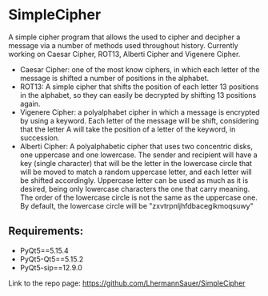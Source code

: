 # SimpleCipher
A simple cipher program that allows the used to cipher and decipher a message via a number of methods used throughout history.
Currently working on Caesar Cipher, ROT13, Alberti Cipher and Vigenere Cipher.

<ul>
<li>Caesar Cipher: one of the most know ciphers, in which each letter of the message is shifted a number of positions in the alphabet.</li>
<li>ROT13: A simple cipher that shifts the position of each letter 13 positions in the alphabet, so they can easily be decrypted by shifting 13 positions again.</li>
<li>Vigenere Cipher: a polyalphabet cipher in which a message is encrypted by using a keyword. Each letter of the message will be shift, considering that the letter A will take the position of a letter of the keyword, in succession. </li>
<li>Alberti Cipher: A polyalphabetic cipher that uses two concentric disks, one uppercase and one lowercase. The sender and recipient will have a key (single character) that will be the letter in the lowercase circle that will be moved to match a random uppercase letter, and each letter will be shifted accordingly. Uppercase letter can be used as much as it is desired, being only lowercase characters the one that carry meaning. The order of the lowercase circle is not the same as the uppercase one. By default, the lowercase circle will be "zxvtrpnljhfdbacegikmoqsuwy" </li>

</ul>





## Requirements:
<ul>
<li>PyQt5==5.15.4</li>
<li>PyQt5-Qt5==5.15.2</li>
<li>PyQt5-sip==12.9.0</li>
</ul>


Link to the repo page: https://github.com/LhermannSauer/SimpleCipher
